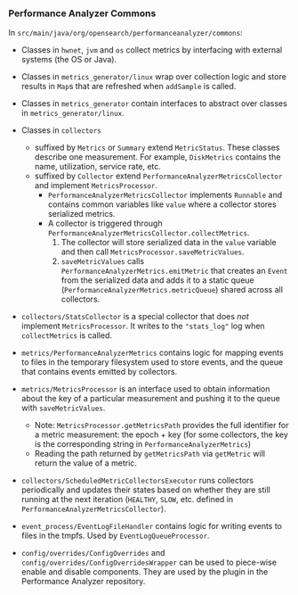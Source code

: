 ### Performance Analyzer Commons
In `src/main/java/org/opensearch/performanceanalyzer/commons`:
- Classes in `hwnet`, `jvm` and `os` collect metrics by interfacing with external systems (the OS or Java).
- Classes in `metrics_generator/linux` wrap over collection logic and store results in `Map`s that are refreshed when `addSample` is called.
- Classes in `metrics_generator` contain interfaces to abstract over classes in `metrics_generator/linux`.
- Classes in `collectors`
    - suffixed by `Metrics` or `Summary` extend `MetricStatus`. These classes describe one measurement. For example, `DiskMetrics` contains the name, utilization, service rate, etc.
    - suffixed by `Collector` extend `PerformanceAnalyzerMetricsCollector` and implement `MetricsProcessor`.
        - `PerformanceAnalyzerMetricsCollector` implements `Runnable` and contains common variables like `value` where a collector stores serialized metrics.
        - A collector is triggered through  `PerformanceAnalyzerMetricsCollector.collectMetrics`.
            1. The collector will store serialized data in the `value` variable and then call `MetricsProcessor.saveMetricValues`.
            2. `saveMetricValues` calls `PerformanceAnalyzerMetrics.emitMetric` that creates an `Event` from the serialized data and adds it to a static queue (`PerformanceAnalyzerMetrics.metricQueue`) shared across all collectors. 

- `collectors/StatsCollector` is a special collector that does *not* implement `MetricsProcessor`. It writes to the `"stats_log"` log when `collectMetrics` is called.

- `metrics/PerformanceAnalyzerMetrics` contains logic for mapping events to files in the temporary filesystem used to store events, and the queue that contains events emitted by collectors.
- `metrics/MetricsProcessor` is an interface used to obtain information about the key of a particular measurement and pushing it to the queue with `saveMetricValues`.
    - Note: `MetricsProcessor.getMetricsPath` provides the full identifier for a metric measurement: the epoch + key (for some collectors, the key is the corresponding string in `PerformanceAnalyzerMetrics`)
    - Reading the path returned by `getMetricsPath` via `getMetric` will return the value of a metric.

- `collectors/ScheduledMetricCollectorsExecutor` runs collectors periodically and updates their states based on whether they are still running at the next iteration (`HEALTHY`, `SLOW`, etc. defined in `PerformanceAnalyzerMetricsCollector`).

- `event_process/EventLogFileHandler` contains logic for writing events to files in the tmpfs. Used by  `EventLogQueueProcessor`.

- `config/overrides/ConfigOverrides` and `config/overrides/ConfigOverridesWrapper` can be used to piece-wise enable and disable components. They are used by the plugin in the Performance Analyzer repository.